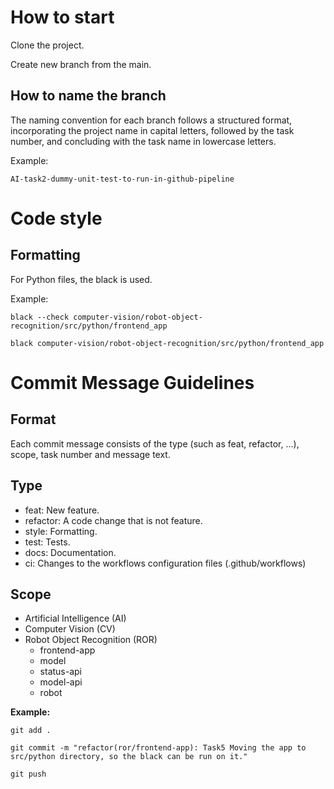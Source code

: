 # How to start

Clone the project.

Create new branch from the main.

## How to name the branch
The naming convention for each branch follows a structured format, incorporating the project name in capital letters, 
followed by the task number, and concluding with the task name in lowercase letters.

Example:

`AI-task2-dummy-unit-test-to-run-in-github-pipeline`

# Code style

## Formatting

For Python files, the black is used.

Example:

```
black --check computer-vision/robot-object-recognition/src/python/frontend_app
```

```
black computer-vision/robot-object-recognition/src/python/frontend_app
```

# Commit Message Guidelines

## Format

Each commit message consists of the type (such as feat, refactor, ...), scope, task number and message text.

## Type

- feat: New feature.
- refactor: A code change that is not feature.
- style: Formatting.
- test: Tests.
- docs: Documentation.
- ci: Changes to the workflows configuration files (.github/workflows)

## Scope

- Artificial Intelligence (AI)
- Computer Vision (CV)
- Robot Object Recognition (ROR)
  - frontend-app
  - model
  - status-api
  - model-api
  - robot

**Example:**

```
git add .
```

```
git commit -m "refactor(ror/frontend-app): Task5 Moving the app to src/python directory, so the black can be run on it."
```

```
git push
```
